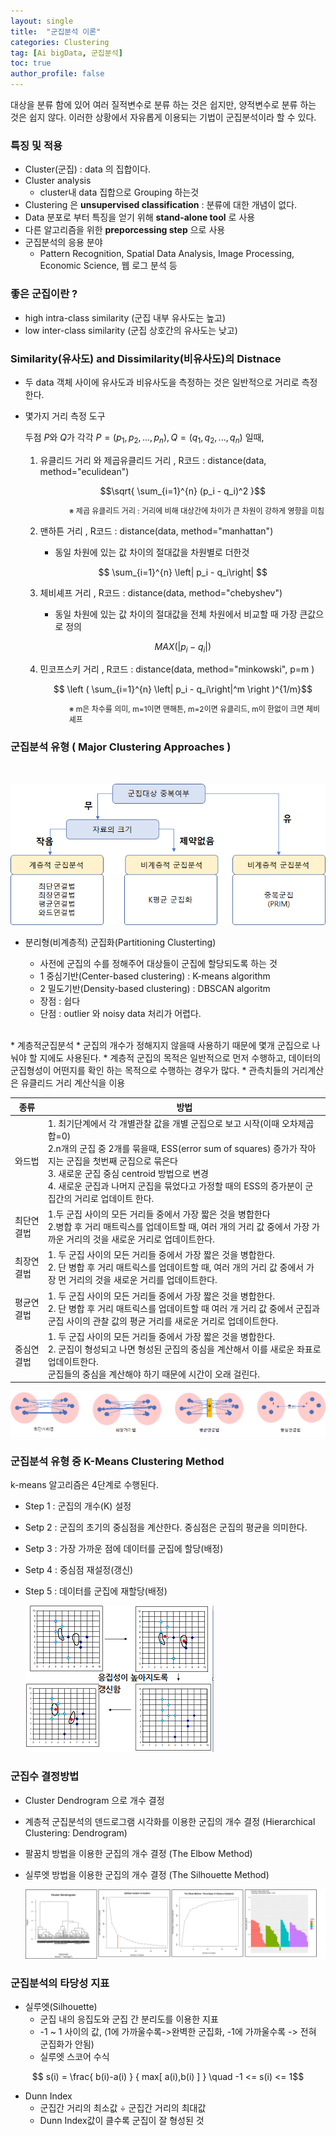 ```yaml
---
layout: single
title:  "군집분석 이론"
categories: Clustering
tag: [Ai bigData, 군집분석]
toc: true
author_profile: false
---
```


대상을 분류 함에 있어 여러 질적변수로 분류 하는 것은 쉽지만, 양적변수로 분류 하는 것은 쉽지 않다.
이러한  상황에서 자유롭게 이용되는 기법이 군집분석이라 할 수 있다.

### 특징 및 적용
* Cluster(군집) : data 의 집합이다.
* Cluster analysis
  * cluster내 data 집합으로 Grouping 하는것
* Clustering 은 **unsupervised classification** : 분류에 대한 개념이 없다.
* Data 분포로 부터 특징을 얻기 위해 **stand-alone tool** 로 사용
* 다른 알고리즘을  위한 **preporcessing step** 으로 사용
* 군집분석의 응용 분야
  * Pattern Recognition, Spatial Data Analysis, Image Processing, Economic Science, 웹 로그 분석 등
  
### 좋은 군집이란 ?
* high intra-class similarity (군집 내부 유사도는 높고)
* low inter-class similarity  (군집 상호간의 유사도는 낮고)



### Similarity(유사도) and Dissimilarity(비유사도)의 Distnace
* 두 data 객체 사이에 유사도과 비유사도을 측정하는 것은 일반적으로 거리로 측정한다.
* 몇가지 거리 측정 도구
  
  두점 $P$와 $Q$가 각각 $P=(p_1,p_2,...,p_n) , Q=(q_1,q_2,...,q_n)$ 일때,

  1) 유클리드 거리 와 제곱유클리드 거리 , R코드 : distance(data, method="eculidean")

     $$\sqrt{ \sum_{i=1}^{n} (p_i - q_i)^2  }$$
   
   <p style="font-size:12px;margin-left:70px;">※ 제곱 유클리드 거리 : 거리에 비해 대상간에 차이가 큰 차원이 강하게 영향을 미침</p>


  2) 맨하튼 거리 , R코드 : distance(data, method="manhattan")
   
     * 동일 차원에 있는 값 차이의 절대값을 차원별로 더한것
   
     $$ \sum_{i=1}^{n} \left| p_i - q_i\right|  $$


  3) 체비셰프 거리 , R코드 : distance(data, method="chebyshev")
   
     * 동일 차원에 있는 값 차이의 절대값을 전체 차원에서 비교할 때 가장 큰값으로 정의
  
     $$MAX( \left| p_i - q_i\right| )$$   


  4) 민코프스키 거리 , R코드 : distance(data, method="minkowski", p=m )
        
     $$ \left ( \sum_{i=1}^{n} \left| p_i - q_i\right|^m \right )^{1/m}$$        
   

   <p style="font-size:12px;margin-left:70px;">※ m은 차수를 의미, m=1이면 맨해튼, m=2이면 유클리드, m이 한없이 크면 체비셰프</p>

   

### 군집분석 유형 ( Major Clustering Approaches )
<br>

![](../../images/2022-03-24-Clustering-theory/Cluster_1.png)<!-- -->


* 분리형(비계층적) 군집화(Partitioning Clusterting)
  
  * 사전에 군집의 수를 정해주어 대상들이 군집에 할당되도록 하는 것
  * 1 중심기반(Center-based clustering) : K-means algorithm
  * 2 밀도기반(Density-based clustering) : DBSCAN algoritm
  * 장점 : 쉽다
  * 단점 : outlier 와 noisy data 처리가 어렵다.
  
<br>
* 계층적군집분석
  * 군집의 개수가 정해지지 않을때 사용하기 때문에 몇개 군집으로 나눠야 할 지에도 사용된다.
  * 계층적 군집의 목적은 일반적으로 먼저 수행하고, 데이터의 군집형성이 어떤지를 확인 하는 목적으로 수행하는 경우가 많다.
  * 관측치들의 거리계산은 유클리드 거리 계산식을 이용
    
  
  |종류|방법|
  |-|-|
  |와드법|1. 최기단계에서 각 개별관찰 값을 개별 군집으로 보고 시작(이때 오차제곱합=0)<br>2.n개의 군집 중 2개를 묶을때, ESS(error sum of squares) 증가가 작아지는 군집을 첫번째 군집으로 묶은다<br>3. 새로운 군집 중심 centroid 방법으로 변경<br>4. 새로운 군집과 나머지 군집을 묶었다고 가정할 때의 ESS의 증가분이 군집간의 거리로 업데이트 한다. |
  |최단연결법|1.두 군집 사이의 모든 거리들 중에서 가장 짧은 것을 병합한다<br>2.병합 후 거리 매트릭스를 업데이트할 때, 여러 개의 거리 값 중에서 가장 가까운 거리의 것을 새로운 거리로 업데이트한다.|
  |최장연결법|1. 두 군집 사이의 모든 거리들 중에서 가장 짧은 것을 병합한다.<br>2. 단 병합 후 거리 매트릭스를 업데이트할 때, 여러 개의 거리 값 중에서 가장 먼 거리의 것을 새로운 거리를 업데이트한다.|  
  |평균연결법|1. 두 군집 사이의 모든 거리들 중에서 가장 짧은 것을 병합한다.<br>2. 단 병합 후 거리 매트릭스를 업데이트할 때 여러 개 거리 값 중에서 군집과 군집 사이의 관찰 값의 평균 거리를 새로운 거리로 업데이트한다.|    
  |중심연결법|1. 두 군집 사이의 모든 거리들 중에서 가장 짧은 것을 병합한다.<br>2. 군집이 형성되고 나면 형성된 군집의 중심을 계산해서 이를 새로운 좌표로 업데이트한다.<br>군집들의 중심을 계산해야 하기 때문에 시간이 오래 걸린다.|      

  ![](../../images/2022-03-24-Clustering-theory/Cluster_2.png)<!-- -->



### 군집분석 유형 중 K-Means Clustering Method

k-means 알고리즘은 4단계로 수행된다.

* Step 1 : 군집의 개수(K) 설정
* Setp 2 : 군집의 초기의 중심점을 계산한다. 중심점은 군집의 평균을 의미한다.
* Setp 3 : 가장 가까운 점에 데이터를 군집에 할당(배정)
* Setp 4 : 중심점 재설정(갱신)
* Step 5 : 데이터를 군집에 재할당(배정)

  ![](../../images/2022-03-24-Clustering-theory/Cluster_3.png)<!-- -->

 

### 군집수 결정방법
* Cluster Dendrogram 으로 개수 결정
* 계층적 군집분석의 덴드로그램 시각화를 이용한 군집의 개수 결정 (Hierarchical Clustering: Dendrogram)
* 팔꿈치 방법을 이용한 군집의 개수 결정 (The Elbow Method)
* 실루엣 방법을 이용한 군집의 개수 결정 (The Silhouette Method)

  ![](../../images/2022-03-24-Clustering-theory/Cluster_4.png)<!-- -->



### 군집분석의 타당성 지표
* 실루엣(Silhouette)
  * 군집 내의 응집도와 군집 간 분리도를 이용한 지표
  * -1 ~ 1 사이의 값, (1에 가까울수록->완벽한 군집화, -1에 가까울수록 -> 전혀 군집화가 안됨)
  * 실루엣 스코어 수식

$$ s(i) =  \frac{ b(i)-a(i) } { max[ a(i),b(i) ] } \quad -1 <= s(i) <= 1$$

* Dunn Index
  * 군집간 거리의 최소값 ÷ 군집간 거리의 최대값
  * Dunn Index값이 클수록 군집이 잘 형성된 것